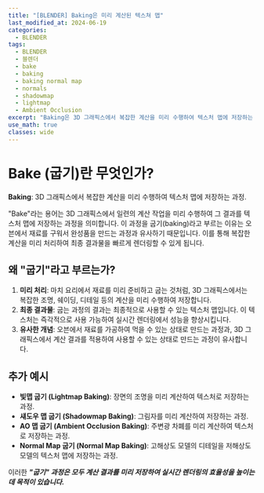 ```yaml
---
title: "[BLENDER] Baking은 미리 계산된 텍스쳐 맵"
last_modified_at: 2024-06-19
categories:
  - BLENDER
tags:
  - BLENDER
  - 블렌더
  - bake
  - baking
  - baking normal map
  - normals
  - shadowmap
  - lightmap
  - Ambient Occlusion
excerpt: "Baking은 3D 그래픽스에서 복잡한 계산을 미리 수행하여 텍스처 맵에 저장하는 과정입니다."
use_math: true
classes: wide
---
```


# Bake (굽기)란 무엇인가?

**Baking**: 3D 그래픽스에서 복잡한 계산을 미리 수행하여 텍스처 맵에 저장하는 과정.

"Bake"라는 용어는 3D 그래픽스에서 일련의 계산 작업을 미리 수행하여 그 결과를 텍스처 맵에 저장하는 과정을 의미합니다. 이 과정을 굽기(baking)라고 부르는 이유는 오븐에서 재료를 구워서 완성품을 만드는 과정과 유사하기 때문입니다. 이를 통해 복잡한 계산을 미리 처리하여 최종 결과물을 빠르게 렌더링할 수 있게 됩니다.

## 왜 "굽기"라고 부르는가?

1. **미리 처리**: 마치 요리에서 재료를 미리 준비하고 굽는 것처럼, 3D 그래픽스에서는 복잡한 조명, 쉐이딩, 디테일 등의 계산을 미리 수행하여 저장합니다.
2. **최종 결과물**: 굽는 과정의 결과는 최종적으로 사용할 수 있는 텍스처 맵입니다. 이 텍스처는 즉각적으로 사용 가능하여 실시간 렌더링에서 성능을 향상시킵니다.
3. **유사한 개념**: 오븐에서 재료를 가공하여 먹을 수 있는 상태로 만드는 과정과, 3D 그래픽스에서 계산 결과를 적용하여 사용할 수 있는 상태로 만드는 과정이 유사합니다.

## 추가 예시

- **빛맵 굽기 (Lightmap Baking)**: 장면의 조명을 미리 계산하여 텍스처로 저장하는 과정.
- **섀도우 맵 굽기 (Shadowmap Baking)**: 그림자를 미리 계산하여 저장하는 과정.
- **AO 맵 굽기 (Ambient Occlusion Baking)**: 주변광 차폐를 미리 계산하여 텍스처로 저장하는 과정.
- **Normal Map 굽기 (Normal Map Baking)**: 고해상도 모델의 디테일을 저해상도 모델의 텍스처 맵에 저장하는 과정.

이러한 ***"굽기" 과정은 모두 계산 결과를 미리 저장하여 실시간 렌더링의 효율성을 높이는 데 목적이 있습니다.***

 
